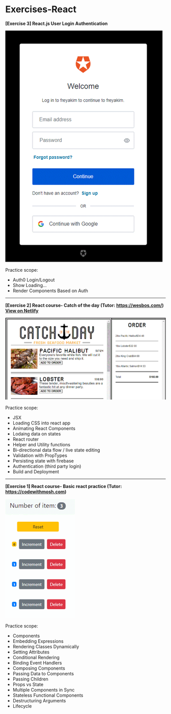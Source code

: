 ﻿# Exercises-React
 **[Exercise 3] React.js User Login Authentication**<br>
 
 ![basic_auth0](./screenShots/exercise3_basic_auth0.gif?)
 

 Practice scope:
* Auth0 Login/Logout
* Show Loading...
* Render Components Based on Auth

----------------------------------------------------------------------------------------
 **[Exercise 2] React course- Catch of the day (Tutor: https://wesbos.com/)**<br>
 **[View on Netlify](https://relaxed-hodgkin-bc2f0a.netlify.app/)**<br>
 
 ![catch_of_the_day](./screenShots/exercise2_catch_of_the_day.gif?)
 

 Practice scope:
* JSX
* Loading CSS into react app
* Animating React Components
* Lodaing data on states
* React router
* Helper and Utility functions
* Bi-directional data flow / live state editing
* Validation with PropTypes
* Persisting state with firebase
* Authentication (third party login)
* Build and Deployment 

----------------------------------------------------------------------------------------
 
**[Exercise 1] React course- Basic react practice (Tutor: https://codewithmosh.com)** 

![basic react](./screenShots/exercise1_basic_react.gif?)

Practice scope:
* Components
* Embedding Expressions
* Rendering Classes Dynamically
* Setting Attributes
* Conditional Rendering
* Binding Event Handlers
* Composing Components
* Passing Data to Components
* Passing Children
* Props vs State
* Multiple Components in Sync 
* Stateless Functional Components
* Destructuring Arguments
* Lifecycle
